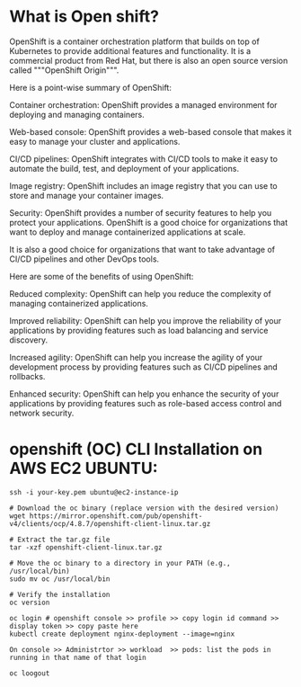
What is Open shift?
=======================
OpenShift is a container orchestration platform that builds on top of Kubernetes to provide additional features and functionality. 
  It is a commercial product from Red Hat, but there is also an open source version called """OpenShift Origin""".

Here is a point-wise summary of OpenShift:

Container orchestration: 
    OpenShift provides a managed environment for deploying and managing containers.
  
Web-based console: 
    OpenShift provides a web-based console that makes it easy to manage your cluster and applications.
  
CI/CD pipelines: 
    OpenShift integrates with CI/CD tools to make it easy to automate the build, test, and deployment of your applications.
  
Image registry: 
    OpenShift includes an image registry that you can use to store and manage your container images.
  
Security:
    OpenShift provides a number of security features to help you protect your applications.
OpenShift is a good choice for organizations that want to deploy and manage containerized applications at scale. 
  
  
It is also a good choice for organizations that want to take advantage of CI/CD pipelines and other DevOps tools.

Here are some of the benefits of using OpenShift:

Reduced complexity: 
    OpenShift can help you reduce the complexity of managing containerized applications.
  
Improved reliability: 
    OpenShift can help you improve the reliability of your applications by providing features such as load balancing and service discovery.
  
Increased agility:
    OpenShift can help you increase the agility of your development process by providing features such as CI/CD pipelines and rollbacks.
  
Enhanced security:
    OpenShift can help you enhance the security of your applications by providing features such as role-based access control and network security.
  
openshift (OC) CLI Installation on AWS EC2 UBUNTU:
==================================================
```
ssh -i your-key.pem ubuntu@ec2-instance-ip

# Download the oc binary (replace version with the desired version)
wget https://mirror.openshift.com/pub/openshift-v4/clients/ocp/4.8.7/openshift-client-linux.tar.gz

# Extract the tar.gz file
tar -xzf openshift-client-linux.tar.gz

# Move the oc binary to a directory in your PATH (e.g., /usr/local/bin)
sudo mv oc /usr/local/bin

# Verify the installation
oc version

oc login # openshift console >> profile >> copy login id command >> display token >> copy paste here  
kubectl create deployment nginx-deployment --image=nginx  

On console >> Administrtor >> workload  >> pods: list the pods in running in that name of that login  

oc loogout   
```
